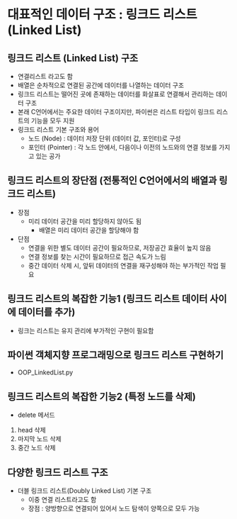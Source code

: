 # 대표적인 데이터 구조 : 링크드 리스트(Linked List)
## 링크드 리스트 (Linked List) 구조
- 연결리스트 라고도 함
- 배열은 순차적으로 연결된 공간에 데이터를 나열하는 데이터 구조
- 링크드 리스트는 떨어진 곳에 존재하는 데이터를 화살표로 연결해서 관리하는 데이터 구조
- 본래 C언어에서는 주요한 데이터 구조이지만, 파이썬은 리스트 타입이 링크드 리스트의 기능을 모두 지원
- 링크드 리스트 기본 구조와 용어
    - 노드 (Node) : 데이터 저장 단위 (데이터 값, 포인터)로 구성
    - 포인터 (Pointer) : 각 노드 안에서, 다음이나 이전의 노드와의 연결 정보를 가지고 있는 공가

## 링크드 리스트의 장단점 (전통적인 C언어에서의 배열과 링크드 리스트)
- 장점
    - 미리 데이터 공간을 미리 할당하지 않아도 됨
        - 배열은 미리 데이터 공간을 할당해야 함
- 단점
    - 연결을 위한 별도 데이터 공간이 필요하므로, 저장공간 효율이 높지 않음
    - 연결 정보를 찾는 시간이 필요하므로 접근 속도가 느림
    - 중간 데이터 삭제 시, 앞뒤 데이터의 연결을 재구성해야 하는 부가적인 작업 필요

## 링크드 리스트의 복잡한 기능1 (링크드 리스트 데이터 사이에 데이터를 추가)
- 링크는 리스트는 유지 관리에 부가적인 구현이 필요함

## 파이썬 객체지향 프로그래밍으로 링크드 리스트 구현하기
- OOP_LinkedList.py

## 링크드 리스트의 복잡한 기능2 (특정 노드를 삭제)
- delete 메서드
1. head 삭제
2. 마지막 노드 삭제
3. 중간 노드 삭제

## 다양한 링크드 리스트 구조
- 더블 링크드 리스트(Doubly Linked List) 기본 구조
  - 이중 연결 리스트라고도 함
  - 장점 : 양방향으로 연결되어 있어서 노드 탐색이 양쪽으로 모두 가능
